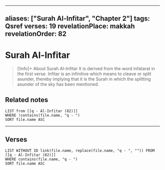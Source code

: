 
---
aliases: ["Surah Al-Infitar", "Chapter 2"]
tags: Qsref
verses: 19
revelationPlace: makkah
revelationOrder: 82
---

# Surah Al-Infitar

> [!info]+ About Surah Al-Infitar
> It is derived from the word infatarat in the first verse. Infitar is an infinitive which means to cleave or split asunder, thereby implying that it is the Surah in which the splitting asunder of the sky has been mentioned.

## Related notes
```dataview
LIST from [[q - Al-Infitar (82)]]
WHERE !contains(file.name, "q - ")
SORT file.name ASC
```

---

## Verses
```dataview
LIST WITHOUT ID link(file.name, replace(file.name, "q - ", "")) FROM [[q - Al-Infitar (82)]]
WHERE contains(file.name, "q - ")
SORT file.name ASC
```


